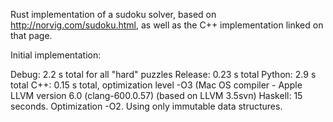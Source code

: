 Rust implementation of a sudoku solver, based on http://norvig.com/sudoku.html, as well as the C++ implementation linked on that page.

Initial implementation:

Debug: 2.2 s total for all "hard" puzzles
Release: 0.23 s total 
Python: 2.9 s total
C++: 0.15 s total, optimization level -O3 (Mac OS compiler - Apple LLVM version 6.0 (clang-600.0.57) (based on LLVM 3.5svn)
Haskell: 15 seconds.  Optimization -O2.  Using only immutable data structures.
